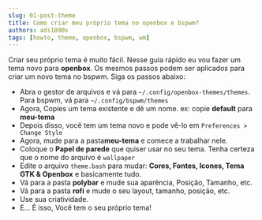 ```yaml
---
slug: 01-post-theme
title: Como criar meu próprio tema no openbox e bspwm?
authors: adi1090x
tags: [howto, theme, openbox, bspwm, wm]
---
```


Criar seu próprio tema é muito fácil. Nesse guia rápido eu vou fazer um tema novo para **openbox**. Os mesmos passos podem ser aplicados para criar um novo tema no bspwm. Siga os passos abaixo:

<!-- truncate -->

- Abra o gestor de arquivos e vá para `~/.config/openbox-themes/themes`. Para bspwm, vá para `~/.config/bspwm/themes`
- Agora, Copies um tema existente e dê um nome. ex: copie **default** para **meu-tema**
- Depois disso, você tem um tema novo e pode vê-lo em `Preferences > Change Style`
- Agora, mude para a pasta**meu-tema** e comece a trabalhar nele.
- Coloque o **Papel de parede** que quiser usar no seu tema. Tenha certeza que o nome do arquivo é `wallpaper`
- Edite o arquivo `theme.bash` para mudar: **Cores, Fontes, Icones, Tema GTK & Openbox** e basicamente tudo.
- Vá para a pasta **polybar** e mude sua aparência, Posição, Tamanho, etc.
- Vá para a pasta **rofi** e mude o seu layout, tamanho, posição, etc.
- Use sua criatividade.
- E... É isso, Você tem o seu próprio tema!
